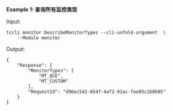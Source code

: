 **Example 1: 查询所有监控类型**



Input: 

```
tccli monitor DescribeMonitorTypes --cli-unfold-argument  \
    --Module monitor
```

Output: 
```
{
    "Response": {
        "MonitorTypes": [
            "MT_QCE",
            "MT_CUSTOM"
        ],
        "RequestId": "d96ec542-6547-4af2-91ac-fee85c1b8b85"
    }
}
```


